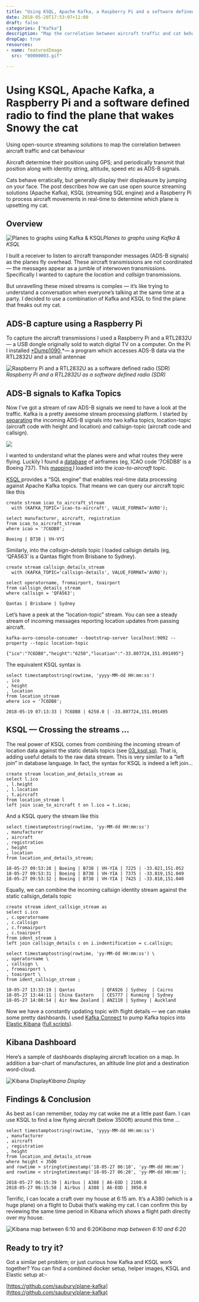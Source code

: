 ```yaml
---
title: "Using KSQL, Apache Kafka, a Raspberry Pi and a software defined radio to find the plane that wakes Snowy the cat"
date: 2018-05-20T17:53:07+11:00
draft: false
categories: ["Kafka"]
description: "Map the correlation between aircraft traffic and cat behaviour"
dropCap: true
resources:
- name: featuredImage
  src: "00000003.gif"

---
```



# Using KSQL, Apache Kafka, a Raspberry Pi and a software defined radio to find the plane that wakes Snowy the cat

Using open-source streaming solutions to map the correlation between aircraft traffic and cat behaviour

Aircraft determine their position using GPS; and periodically transmit that position along with identity string, altitude, speed etc as ADS-B signals.

Cats behave erratically, but generally display their displeasure by jumping on your face. The post describes how we can use open source streaming solutions (Apache Kafka), KSQL (streaming SQL engine) and a Raspberry Pi to process aircraft movements in real-time to determine which plane is upsetting my cat.

## Overview

![Planes to graphs using Kafka & KSQL](00000000.png)*Planes to graphs using Kafka & KSQL*

I built a receiver to listen to aircraft transponder messages (ADS-B signals) as the planes fly overhead. These aircraft transmissions are not coordinated — the messages appear as a jumble of interwoven transmissions. Specifically I wanted to capture the *location* and *callsign* transmissions.

But unravelling these mixed streams is complex — it’s like trying to understand a conversation when everyone’s talking at the same time at a party. I decided to use a combination of Kafka and KSQL to find the plane that freaks out my cat.

## ADS-B capture using a Raspberry Pi

To capture the aircraft transmissions I used a Raspberry Pi and a RTL2832U — a USB dongle originally sold to watch digital TV on a computer. On the Pi I installed [*Dump1090 ](http://www.rtl-sdr.com/adsb-aircraft-radar-with-rtl-sdr/)*— a program which accesses ADS-B data via the RTL2832U and a small antennae

![Raspberry Pi and a RTL2832U as a software defined radio (SDR)](00000001.jpeg)*Raspberry Pi and a RTL2832U as a software defined radio (SDR)*

## ADS-B signals to Kafka Topics

Now I’ve got a stream of raw ADS-B signals we need to have a look at the traffic. Kafka is a pretty awesome stream processing platform. I started by [separating](https://github.com/saubury/plane-kafka/blob/master/raspberry-pi/plane-kafka.py) the incoming ADS-B signals into two kafka topics, location-topic (aircraft code with height and location) and callsign-topic (aircraft code and callsign).

![](00000002.png)

I wanted to understand what the planes were and what routes they were flying. Luckily I found a [database](https://openflights.org/data.html) of airframes (eg, ICAO code ‘7C6DB8’ is a Boeing 737). This [mapping ](https://github.com/saubury/plane-kafka/blob/master/scripts/02_do_load)I loaded into the *icao-to-aircraft* topic.

[KSQL ](https://www.confluent.io/product/ksql/)provides a “SQL engine” that enables real-time data processing against Apache Kafka topics. That means we can query our aircraft topic like this

    create stream icao_to_aircraft_stream 
      with (KAFKA_TOPIC='icao-to-aircraft', VALUE_FORMAT='AVRO');

    select manufacturer, aircraft, registration 
    from icao_to_aircraft_stream 
    where icao = '7C6DB8';

    Boeing | B738 | VH-VYI

Similarly, into the *callsign-details* topic I loaded callsign details (eg, ‘QFA563’ is a Qantas flight from Brisbane to Sydney).

    create stream callsign_details_stream 
      with (KAFKA_TOPIC='callsign-details', VALUE_FORMAT='AVRO');

    select operatorname, fromairport, toairport 
    from callsign_details_stream 
    where callsign = 'QFA563';

    Qantas | Brisbane | Sydney

Let’s have a peek at the “location-topic” stream. You can see a steady stream of incoming messages reporting location updates from passing aircraft.

    kafka-avro-console-consumer --bootstrap-server localhost:9092 --property --topic location-topic

    {"ico":"7C6DB8","height":"6250","location":"-33.807724,151.091495"}

The equivalent KSQL syntax is

    select timestamptostring(rowtime, 'yyyy-MM-dd HH:mm:ss')
    , ico
    , height
    , location 
    from location_stream 
    where ico = '7C6DB8';

    2018-05-19 07:13:33 | 7C6DB8 | 6250.0 | -33.807724,151.091495

## KSQL — Crossing the streams …

The real power of KSQL comes from combining the incoming stream of location data against the static details topics (see [03_ksql.sq)](https://github.com/saubury/plane-kafka/blob/master/scripts/03_ksql.sql). That is, adding useful details to the raw data stream. This is very similar to a “left join” in database language. In fact, the syntax for KSQL is indeed a left join…

    create stream location_and_details_stream as 
    select l.ico
    , l.height
    , l.location
    , t.aircraft
    from location_stream l 
    left join icao_to_aircraft t on l.ico = t.icao;

And a KSQL query the stream like this

    select timestamptostring(rowtime, 'yy-MM-dd HH:mm:ss') 
    , manufacturer 
    , aircraft 
    , registration 
    , height 
    , location 
    from location_and_details_stream;

    18-05-27 09:53:28 | Boeing | B738 | VH-YIA | 7225 | -33.821,151.052
    18-05-27 09:53:31 | Boeing | B738 | VH-YIA | 7375 | -33.819,151.049
    18-05-27 09:53:32 | Boeing | B738 | VH-YIA | 7425 | -33.818,151.048

Equally, we can combine the incoming callsign identity stream against the static callsign_details topic

    create stream ident_callsign_stream as 
    select i.ico
    , c.operatorname
    , c.callsign
    , c.fromairport
    , c.toairport 
    from ident_stream i 
    left join callsign_details c on i.indentification = c.callsign;

    select timestamptostring(rowtime, 'yy-MM-dd HH:mm:ss') \
    , operatorname \
    , callsign \
    , fromairport \
    , toairport \
    from ident_callsign_stream ;

    18-05-27 13:33:19 | Qantas          | QFA926 | Sydney  | Cairns
    18-05-27 13:44:11 | China Eastern   | CES777 | Kunming | Sydney
    18-05-27 14:00:54 | Air New Zealand | ANZ110 | Sydney | Auckland

Now we have a constantly updating topic with flight details — we can make some pretty dashboards. I used [Kafka Connect](https://www.confluent.io/product/connectors/) to pump Kafka topics into [Elastic Kibana](https://www.elastic.co/products/kibana) ([full scripts](https://github.com/saubury/plane-kafka/tree/master/scripts)).

## Kibana Dashboard

Here’s a sample of dashboards displaying aircraft location on a map. In addition a bar-chart of manufactures, an altitude line plot and a destination word-cloud.

![Kibana Display](00000003.gif)*Kibana Display*

## Findings & Conclusion

As best as I can remember, today my cat woke me at a little past 6am. I can use KSQL to find a low flying aircraft (below 3500ft) around this time …

    select timestamptostring(rowtime, 'yyyy-MM-dd HH:mm:ss')
    , manufacturer 
    , aircraft 
    , registration 
    , height 
    from location_and_details_stream 
    where height < 3500
    and rowtime > stringtotimestamp('18-05-27 06:10', 'yy-MM-dd HH:mm') and rowtime < stringtotimestamp('18-05-27 06:20', 'yy-MM-dd HH:mm');

    2018-05-27 06:15:39 | Airbus | A388 | A6-EOD | 2100.0
    2018-05-27 06:15:58 | Airbus | A388 | A6-EOD | 3050.0

Terrific, I can locate a craft over my house at 6:15 am. It’s a A380 (which is a huge plane) on a flight to Dubai that’s waking my cat. I can confirm this by reviewing the same time period in Kibana which shows a flight path directly over my house.

![Kibana map between 6:10 and 6:20](00000004.png)*Kibana map between 6:10 and 6:20*

## Ready to try it?

Got a similar pet problem; or just curious how Kafka and KSQL work together? You can find a combined docker setup, helper images, KSQL and Elastic setup at:-

[https://github.com/saubury/plane-kafka](https://github.com/saubury/plane-kafka)
